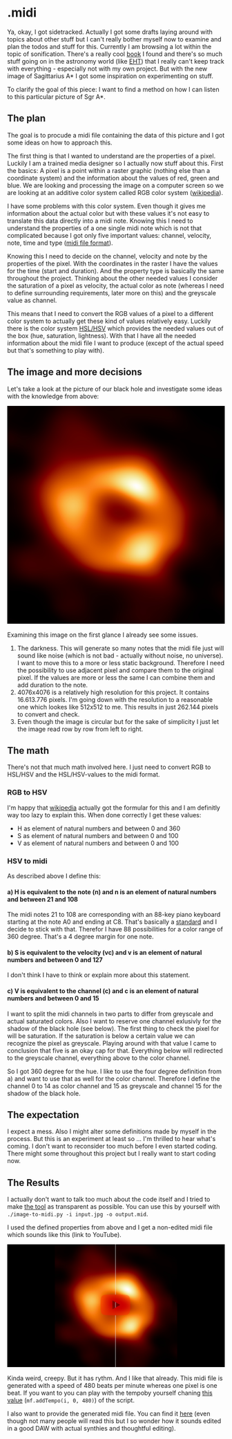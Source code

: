 # .midi

Ya, okay, I got sidetracked. Actually I got some drafts laying around with topics about other stuff but I can't really bother myself now to examine and plan the todos and stuff for this. Currently I am browsing a lot within the topic of sonification. There's a really cool [book](https://sonification.de/handbook/) I found and there's so much stuff going on in the astronomy world (like [EHT](https://eventhorizontelescope.org/)) that I really can't keep track with everything - especially not with my own project. But with the new image of Sagittarius A* I got some inspiration on experimenting on stuff.

To clarify the goal of this piece: I want to find a method on how I can listen to this particular picture of Sgr A\*.

## The plan

The goal is to procude a midi file containing the data of this picture and I got some ideas on how to approach this.

The first thing is that I wanted to understand are the properties of a pixel. Luckily I am a trained media designer so I actually now stuff about this. First the basics: A pixel is a point within a raster graphic (nothing else than a coordinate system) and the information about the values of red, green and blue. We are looking and processing the image on a computer screen so we are looking at an additive color system called RGB color system ([wikipedia](https://en.wikipedia.org/wiki/RGB_color_spaces)).

I have some problems with this color system. Even though it gives me information about the actual color but with these values it's not easy to translate this data directly into a midi note. Knowing this I need to understand the properties of a one single midi note which is not that complicated because I got only five important values: channel, velocity, note, time and type ([midi file format](http://www.music.mcgill.ca/~ich/classes/mumt306/StandardMIDIfileformat.html)).

Knowing this I need to decide on the channel, velocity and note by the properties of the pixel. With the coordinates in the raster I have the values for the time (start and duration). And the property type is basically the same throughout the project. Thinking about the other needed values I consider the saturation of a pixel as velocity, the actual color as note (whereas I need to define surrounding requirements, later more on this) and the greyscale value as channel.

This means that I need to convert the RGB values of a pixel to a different color system to actually get these kind of values relatively easy. Luckily there is the color system [HSL/HSV](https://en.wikipedia.org/wiki/HSL_and_HSV) which provides the needed values out of the box (hue, saturation, lightness). With that I have all the needed information about the midi file I want to produce (except of the actual speed but that's something to play with).

## The image and more decisions

Let's take a look at the picture of our black hole and investigate some ideas with the knowledge from above:

![Image of the Sagittarius A* black hole](assets/midi-eso2208-eht-mwa.jpg "Image Credit: EHT Collaboration")

Examining this image on the first glance I already see some issues.

1. The darkness. This will generate so many notes that the midi file just will sound like noise (which is not bad - actually without noise, no universe). I want to move this to a more or less static background. Therefore I need the possibility to use adjacent pixel and compare them to the original pixel. If the values are more or less the same I can combine them and add duration to the note.
1. 4076x4076 is a relatively high resolution for this project. It contains 16.613.776 pixels. I'm going down with the resolution to a reasonable one which lookes like 512x512 to me. This results in just 262.144 pixels to convert and check.
1. Even though the image is circular but for the sake of simplicity I just let the image read row by row from left to right.

## The math

There's not that much math involved here. I just need to convert RGB to HSL/HSV and the HSL/HSV-values to the midi format.

### RGB to HSV

I'm happy that [wikipedia](https://en.wikipedia.org/wiki/HSL_and_HSV#From_RGB) actually got the formular for this and I am definitly way too lazy to explain this. When done correctly I get these values:

* H as element of natural numbers and between 0 and 360
* S as element of natural numbers and between 0 and 100
* V as element of natural numbers and between 0 and 100

### HSV to midi

As described above I define this:

#### a) H is equivalent to the note (n) and n is an element of natural numbers and between 21 and 108

The midi notes 21 to 108 are corresponding with an 88-key piano keyboard starting at the note A0 and ending at C8. That's basically a [standard](https://newt.phys.unsw.edu.au/jw/notes.html) and I decide to stick with that. Therefor I have 88 possibilities for a color range of 360 degree. That's a 4 degree margin for one note.

#### b) S is equivalent to the velocity (vc) and v is an element of natural numbers and between 0 and 127

I don't think I have to think or explain more about this statement.

#### c) V is equivalent to the channel (c) and c is an element of natural numbers and between 0 and 15

I want to split the midi channels in two parts to differ from greyscale and actual saturated colors. Also I want to reserve one channel exlusivly for the shadow of the black hole (see below). The first thing to check the pixel for will be saturation. If the saturation is below a certain value we can recognize the pixel as greyscale. Playing around with that value I came to conclusion that five is an okay cap for that. Everything below will redirected to the greyscale channel, everything above to the color channel.

So I got 360 degree for the hue. I like to use the four degree definition from a) and want to use that as well for the color channel. Therefore I define the channel 0 to 14 as color channel and 15 as greyscale and channel 15 for the shadow of the black hole.

## The expectation

I expect a mess. Also I might alter some definitions made by myself in the process. But this is an experiment at least so ... I'm thrilled to hear what's coming. I don't want to reconsider too much before I even started coding. There might some throughout this project but I really want to start coding now.

## The Results

I actually don't want to talk too much about the code itself and I tried to make [the tool](https://github.com/lauraherzog/universum-tonal/blob/main/tools/image-to-midi.py) as transparent as possible. You can use this by yourself with `./image-to-midi.py -i input.jpg -o output.mid`.

I used the defined properties from above and I get a non-edited midi file which sounds like this (link to YouTube).

[![Image of the video preview](assets/image-to-midi-sample-sgta-youtube.png "Image of the video preview")](https://youtu.be/N4S83Uz5gXs)

Kinda weird, creepy. But it has rythm. And I like that already. This midi file is generated with a speed of 480 beats per minute whereas one pixel is one beat. If you want to you can play with the tempoby yourself chaning [this value](https://github.com/lauraherzog/universum-tonal/blob/main/tools/image-to-midi.py#L148) (`mf.addTempo(i, 0, 480)`) of the script.

I also want to provide the generated midi file. You can find it [here](https://github.com/lauraherzog/universum-tonal/blob/main/tools/resources/image-to-midi/image-to-midi-sample-sgta.mid) (even though not many people will read this but I so wonder how it sounds edited in a good DAW with actual synthies and thoughtful editing).